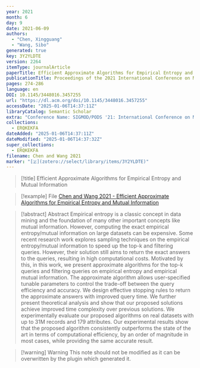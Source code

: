 ```yaml
---
year: 2021
month: 6
day: 9
date: 2021-06-09
authors:
  - "Chen, Xingguang"
  - "Wang, Sibo"
generated: true
key: 3Y2YLDTE
version: 2264
itemType: journalArticle
paperTitle: Efficient Approximate Algorithms for Empirical Entropy and Mutual Information
publicationTitle: Proceedings of the 2021 International Conference on Management of Data
pages: 274-286
language: en
DOI: 10.1145/3448016.3457255
url: "https://dl.acm.org/doi/10.1145/3448016.3457255"
accessDate: "2025-01-06T14:37:11Z"
libraryCatalog: Semantic Scholar
extra: "Conference Name: SIGMOD/PODS '21: International Conference on Management of Data ISBN: 9781450383431 Place: Virtual Event China Publisher: ACM"
collections:
  - ERQKEKFA
dateAdded: "2025-01-06T14:37:11Z"
dateModified: "2025-01-06T14:37:32Z"
super_collections:
  - ERQKEKFA
filename: Chen and Wang 2021
marker: "[🇿](zotero://select/library/items/3Y2YLDTE)"
---
```


> [!title] Efficient Approximate Algorithms for Empirical Entropy and Mutual Information

> [!example] File
> [Chen and Wang 2021 - Efficient Approximate Algorithms for Empirical Entropy and Mutual Information](/Papers/PDFs/Chen%20and%20Wang%202021%20-%20Efficient%20Approximate%20Algorithms%20for%20Empirical%20Entropy%20and%20Mutual%20Information.pdf)

> [!abstract] Abstract
> Empirical entropy is a classic concept in data mining and the foundation of many other important concepts like mutual information. However, computing the exact empirical entropy/mutual information on large datasets can be expensive. Some recent research work explores sampling techniques on the empirical entropy/mutual information to speed up the top-k and filtering queries. However, their solution still aims to return the exact answers to the queries, resulting in high computational costs. Motivated by this, in this work, we present approximate algorithms for the top-k queries and filtering queries on empirical entropy and empirical mutual information. The approximate algorithm allows user-specified tunable parameters to control the trade-off between the query efficiency and accuracy. We design effective stopping rules to return the approximate answers with improved query time. We further present theoretical analysis and show that our proposed solutions achieve improved time complexity over previous solutions. We experimentally evaluate our proposed algorithms on real datasets with up to 31M records and 179 attributes. Our experimental results show that the proposed algorithm consistently outperforms the state of the art in terms of computational efficiency, by an order of magnitude in most cases, while providing the same accurate result.

>[!warning] Warning
> This note should not be modified as it can be overwritten by the plugin which generated it.

